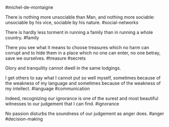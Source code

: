 #michel-de-montaigne

There is nothing more unsociable than Man, and nothing more sociable: unsociable by his vice, sociable by his nature.
#social-networks

There is hardly less torment in running a family than in running a whole country. 
#family 

There you see what it means to choose treasures which no harm can corrupt and to hide them in a place which no one can enter, no one betray, save we ourselves. 
#treasure #secrets

Glory and tranquility cannot dwell in the same lodgings.

I get others to say what I cannot put so well myself, sometimes because of the weakness of my language and sometimes because of the weakness of my intellect.
#language #communication 

Indeed, recognizing our ignorance is one of the surest and most beautiful witnesses to our judgement that I can find. 
#ignorance 

No passion disturbs the soundness of our judgement as anger does.
#anger #decision-making 